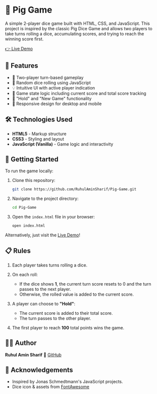 # 🎲 Pig Game

A simple 2-player dice game built with HTML, CSS, and JavaScript. This project is inspired by the classic Pig Dice Game and allows two players to take turns rolling a dice, accumulating scores, and trying to reach the winning score first.

[👉 Live Demo](https://ruhulaminsharif.github.io/Pig-Game/)


## 📌 Features

- 🎯 Two-player turn-based gameplay
- 🎲 Random dice rolling using JavaScript
- 💡 Intuitive UI with active player indication
- 💾 Game state logic including current score and total score tracking
- 🔁 "Hold" and "New Game" functionality
- 📱 Responsive design for desktop and mobile


## 🛠️ Technologies Used

- **HTML5** - Markup structure
- **CSS3** - Styling and layout
- **JavaScript (Vanilla)** - Game logic and interactivity


## 🚀 Getting Started

To run the game locally:

1. Clone this repository:  

   ```bash
   git clone https://github.com/RuhulAminSharif/Pig-Game.git
   ```
  
2. Navigate to the project directory:

   ```bash
   cd Pig-Game
   ```
3. Open the `index.html` file in your browser:

   ```bash
   open index.html
   ```

Alternatively, just visit the [Live Demo](https://ruhulaminsharif.github.io/Pig-Game/)!


## 📋 Rules

1. Each player takes turns rolling a dice.
2. On each roll:

   * If the dice shows **1**, the current turn score resets to 0 and the turn passes to the next player.
   * Otherwise, the rolled value is added to the current score.
3. A player can choose to **"Hold"**:

   * The current score is added to their total score.
   * The turn passes to the other player.
4. The first player to reach **100** total points wins the game.


## 👨‍💻 Author

**Ruhul Amin Sharif**
🔗 [GitHub](https://github.com/RuhulAminSharif)


## 🙌 Acknowledgements

* Inspired by Jonas Schmedtmann's JavaScript projects.
* Dice icon & assets from [FontAwesome](https://fontawesome.com/)

